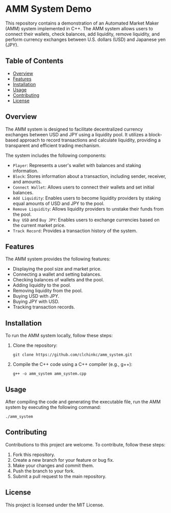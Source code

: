 # AMM System Demo

This repository contains a demonstration of an Automated Market Maker (AMM) system implemented in C++. The AMM system allows users to connect their wallets, check balances, add liquidity, remove liquidity, and perform currency exchanges between U.S. dollars (USD) and Japanese yen (JPY).

## Table of Contents

- [Overview](#overview)
- [Features](#features)
- [Installation](#installation)
- [Usage](#usage)
- [Contributing](#contributing)
- [License](#license)

## Overview

The AMM system is designed to facilitate decentralized currency exchanges between USD and JPY using a liquidity pool. It utilizes a block-based approach to record transactions and calculate liquidity, providing a transparent and efficient trading mechanism.

The system includes the following components:

- `Player`: Represents a user's wallet with balances and staking information.
- `Block`: Stores information about a transaction, including sender, receiver, and amounts.
- `Connect Wallet`: Allows users to connect their wallets and set initial balances.
- `Add Liquidity`: Enables users to become liquidity providers by staking equal amounts of USD and JPY to the pool.
- `Remove Liquidity`: Allows liquidity providers to unstake their funds from the pool.
- `Buy USD` and `Buy JPY`: Enables users to exchange currencies based on the current market price.
- `Track Record`: Provides a transaction history of the system.

## Features

The AMM system provides the following features:

- Displaying the pool size and market price.
- Connecting a wallet and setting balances.
- Checking balances of wallets and the pool.
- Adding liquidity to the pool.
- Removing liquidity from the pool.
- Buying USD with JPY.
- Buying JPY with USD.
- Tracking transaction records.

## Installation

To run the AMM system locally, follow these steps:

1. Clone the repository:

   ```shell
   git clone https://github.com/clchinkc/amm_system.git
   ```

2. Compile the C++ code using a C++ compiler (e.g., g++):

   ```shell
   g++ -o amm_system amm_system.cpp
   ```

## Usage

   After compiling the code and generating the executable file, run the AMM system by executing the following command:

    ./amm_system



## Contributing

Contributions to this project are welcome. To contribute, follow these steps:

1. Fork this repository.
2. Create a new branch for your feature or bug fix.
3. Make your changes and commit them.
4. Push the branch to your fork.
5. Submit a pull request to the main repository.

## License

This project is licensed under the MIT License.

